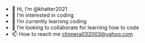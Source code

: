 - 👋 Hi, I’m @khatter2021
- 👀 I’m interested in coding
- 🌱 I’m currently learning coding
- 💞️ I’m looking to collaborate for learning how to code 
- 📫 How to reach me chimera032003@yahoo.com

<!---
khatter2021/khatter2021 is a ✨ special ✨ repository because its `README.md` (this file) appears on your GitHub profile.
You can click the Preview link to take a look at your changes.
--->
